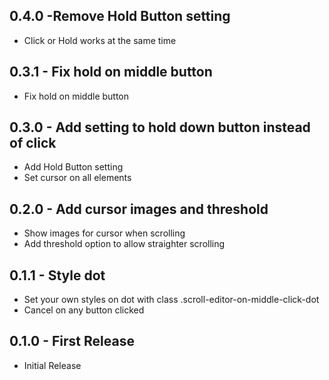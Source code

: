 <!-- lint disable first-heading-level list-item-indent -->
## 0.4.0 -Remove Hold Button setting
- Click or Hold works at the same time

## 0.3.1 - Fix hold on middle button
- Fix hold on middle button

## 0.3.0 - Add setting to hold down button instead of click
- Add Hold Button setting
- Set cursor on all elements

## 0.2.0 - Add cursor images and threshold
- Show images for cursor when scrolling
- Add threshold option to allow straighter scrolling

## 0.1.1 - Style dot
- Set your own styles on dot with class .scroll-editor-on-middle-click-dot
- Cancel on any button clicked

## 0.1.0 - First Release
- Initial Release
